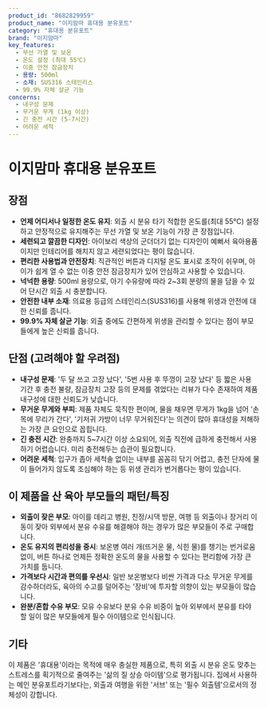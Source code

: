 ```yaml
---
product_id: "8682829959"
product_name: "이지맘마 휴대용 분유포트"
category: "휴대용 분유포트"
brand: "이지맘마"
key_features:
  - 무선 가열 및 보온
  - 온도 설정 (최대 55℃)
  - 이중 안전 잠금장치
  - 용량: 500ml
  - 소재: SUS316 스테인리스
  - 99.9% 자체 살균 기능
concerns:
  - 내구성 문제
  - 무거운 무게 (1kg 이상)
  - 긴 충전 시간 (5-7시간)
  - 어려운 세척
---
```


# 이지맘마 휴대용 분유포트

## 장점
- **언제 어디서나 일정한 온도 유지**: 외출 시 분유 타기 적합한 온도를(최대 55℃) 설정하고 안정적으로 유지해주는 무선 가열 및 보온 기능이 가장 큰 장점입니다.
- **세련되고 깔끔한 디자인**: 아이보리 색상의 군더더기 없는 디자인이 예뻐서 육아용품이지만 인테리어를 해치지 않고 세련되었다는 평이 많습니다.
- **편리한 사용법과 안전장치**: 직관적인 버튼과 디지털 온도 표시로 조작이 쉬우며, 아이가 쉽게 열 수 없는 이중 안전 잠금장치가 있어 안심하고 사용할 수 있습니다.
- **넉넉한 용량**: 500ml 용량으로, 아기 수유량에 따라 2~3회 분량의 물을 담을 수 있어 단시간 외출 시 충분합니다.
- **안전한 내부 소재**: 의료용 등급의 스테인리스(SUS316)를 사용해 위생과 안전에 대한 신뢰를 줍니다.
- **99.9% 자체 살균 기능**: 외출 중에도 간편하게 위생을 관리할 수 있다는 점이 부모들에게 높은 신뢰를 줍니다.

## 단점 (고려해야 할 우려점)
- **내구성 문제**: '두 달 쓰고 고장 났다', '5번 사용 후 뚜껑이 고장 났다' 등 짧은 사용 기간 후 충전 불량, 잠금장치 고장 등의 문제를 겪었다는 리뷰가 다수 존재하여 제품 내구성에 대한 신뢰도가 낮습니다.
- **무거운 무게와 부피**: 제품 자체도 묵직한 편이며, 물을 채우면 무게가 1kg을 넘어 '손목에 무리가 간다', '기저귀 가방이 너무 무거워진다'는 의견이 많아 휴대성을 저해하는 가장 큰 요인으로 꼽힙니다.
- **긴 충전 시간**: 완충까지 5~7시간 이상 소요되어, 외출 직전에 급하게 충전해서 사용하기 어렵습니다. 미리 충전해두는 습관이 필요합니다.
- **어려운 세척**: 입구가 좁아 세척솔 없이는 내부를 꼼꼼히 닦기 어렵고, 충전 단자에 물이 들어가지 않도록 조심해야 하는 등 위생 관리가 번거롭다는 평이 있습니다.

## 이 제품을 산 육아 부모들의 패턴/특징
- **외출이 잦은 부모**: 아이를 데리고 병원, 친정/시댁 방문, 여행 등 외출이나 장거리 이동이 잦아 외부에서 분유 수유를 해결해야 하는 경우가 많은 부모들이 주로 구매합니다.
- **온도 유지의 편리성을 중시**: 보온병 여러 개(뜨거운 물, 식힌 물)를 챙기는 번거로움 없이, 버튼 하나로 언제든 정확한 온도의 물을 사용할 수 있다는 편리함에 가장 큰 가치를 둡니다.
- **가격보다 시간과 편의를 우선시**: 일반 보온병보다 비싼 가격과 다소 무거운 무게를 감수하더라도, 육아의 수고를 덜어주는 '장비'에 투자할 의향이 있는 부모들이 많습니다.
- **완분/혼합 수유 부모**: 모유 수유보다 분유 수유 비중이 높아 외부에서 분유를 타야 할 일이 많은 부모들에게 필수 아이템으로 인식됩니다.

## 기타
이 제품은 '휴대용'이라는 목적에 매우 충실한 제품으로, 특히 외출 시 분유 온도 맞추는 스트레스를 획기적으로 줄여주는 '삶의 질 상승 아이템'으로 평가됩니다. 집에서 사용하는 메인 분유포트라기보다는, 외출과 여행을 위한 '서브' 또는 '필수 외출템'으로서의 정체성이 강합니다.
